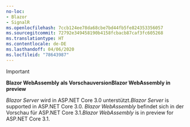 ```yaml
---
no-loc:
- Blazor
- SignalR
ms.openlocfilehash: 7ccb124ee78da68cbe7bd44fb5fe824353356057
ms.sourcegitcommit: 72792e349458190b4158fcbacb87caf3fc605268
ms.translationtype: HT
ms.contentlocale: de-DE
ms.lasthandoff: 04/06/2020
ms.locfileid: "78643987"
---
```

> [!IMPORTANT]
> <span data-ttu-id="7bc71-101">**Blazor WebAssembly als Vorschauversion**</span><span class="sxs-lookup"><span data-stu-id="7bc71-101">**Blazor WebAssembly in preview**</span></span>
>
> <span data-ttu-id="7bc71-102">*Blazor Server* wird in ASP.NET Core 3.0 unterstützt.</span><span class="sxs-lookup"><span data-stu-id="7bc71-102">*Blazor Server* is supported in ASP.NET Core 3.0.</span></span> <span data-ttu-id="7bc71-103">*Blazor WebAssembly* befindet sich in der Vorschau für ASP.NET Core 3.1.</span><span class="sxs-lookup"><span data-stu-id="7bc71-103">*Blazor WebAssembly* is in preview for ASP.NET Core 3.1.</span></span>
